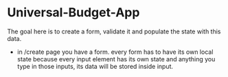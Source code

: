 # Universal-Budget-App
The goal here is to create a form, validate it and populate the state with this data.

- in /create page you have a form. every form has to have its own local state because every input element has its own state and anything you type in those inputs, its data will be stored inside input.
